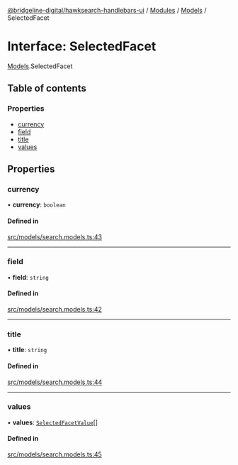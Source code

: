 [@bridgeline-digital/hawksearch-handlebars-ui](../README.md) / [Modules](../modules.md) / [Models](../modules/Models.md) / SelectedFacet

# Interface: SelectedFacet

[Models](../modules/Models.md).SelectedFacet

## Table of contents

### Properties

- [currency](Models.SelectedFacet.md#currency)
- [field](Models.SelectedFacet.md#field)
- [title](Models.SelectedFacet.md#title)
- [values](Models.SelectedFacet.md#values)

## Properties

### currency

• **currency**: `boolean`

#### Defined in

[src/models/search.models.ts:43](https://bitbucket.org/bridgelinedigital/frontend-handlebars-ui/src/db3ebfe/src/models/search.models.ts#lines-43)

___

### field

• **field**: `string`

#### Defined in

[src/models/search.models.ts:42](https://bitbucket.org/bridgelinedigital/frontend-handlebars-ui/src/db3ebfe/src/models/search.models.ts#lines-42)

___

### title

• **title**: `string`

#### Defined in

[src/models/search.models.ts:44](https://bitbucket.org/bridgelinedigital/frontend-handlebars-ui/src/db3ebfe/src/models/search.models.ts#lines-44)

___

### values

• **values**: [`SelectedFacetValue`](Models.SelectedFacetValue.md)[]

#### Defined in

[src/models/search.models.ts:45](https://bitbucket.org/bridgelinedigital/frontend-handlebars-ui/src/db3ebfe/src/models/search.models.ts#lines-45)
